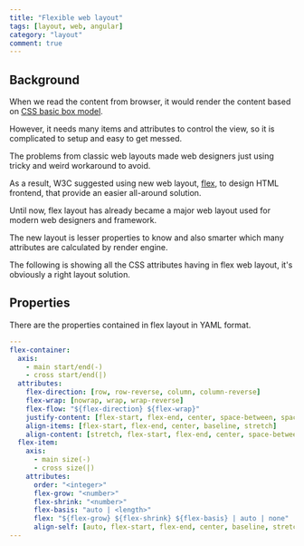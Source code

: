 ```yaml
---
title: "Flexible web layout"
tags: [layout, web, angular]
category: "layout"
comment: true
---
```


## Background

When we read the content from browser, it would render the content based on [CSS basic box model][css-box]. 

However, it needs many items and attributes to control the view, so it is complicated to setup and easy to get messed.

The problems from classic web layouts made web designers just using tricky and weird workaround to avoid.

As a result, W3C suggested using new web layout, [flex][flex-layout], to design HTML frontend, that provide an easier all-around solution.

Until now, flex layout has already became a major web layout used for modern web designers and framework.

The new layout is lesser properties to know and also smarter which many attributes are calculated by render engine.

The following is showing all the CSS attributes having in flex web layout, it's obviously a right layout solution.

## Properties

There are the properties contained in flex layout in YAML format. 

```yaml
---
flex-container:
  axis:
    - main start/end(-)
    - cross start/end(|)
  attributes:
    flex-direction: [row, row-reverse, column, column-reverse]
    flex-wrap: [nowrap, wrap, wrap-reverse]
    flex-flow: "${flex-direction} ${flex-wrap}"
    justify-content: [flex-start, flex-end, center, space-between, space-around]
    align-items: [flex-start, flex-end, center, baseline, stretch]
    align-content: [stretch, flex-start, flex-end, center, space-between, space-around]
  flex-item:
    axis:
      - main size(-)
      - cross size(|)
    attributes:
      order: "<integer>"
      flex-grow: "<number>"
      flex-shrink: "<number>"
      flex-basis: "auto | <length>"
      flex: "${flex-grow} ${flex-shrink} ${flex-basis} | auto | none"
      align-self: [auto, flex-start, flex-end, center, baseline, stretch]
---
```

[flex-layout]: https://css-tricks.com/snippets/css/a-guide-to-flexbox/
[css-box]: https://developer.mozilla.org/en-US/docs/Web/CSS/CSS_Box_Model/Introduction_to_the_CSS_box_model